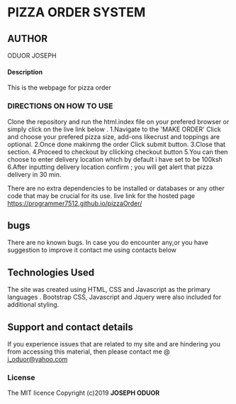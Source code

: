 # PIZZA ORDER SYSTEM
## AUTHOR
  ODUOR JOSEPH
#### Description
  This is the webpage for pizza order

### DIRECTIONS ON HOW TO USE
Clone the repository and run the html.index file on your prefered browser or simply click on the live link below .
1.Navigate to the 'MAKE ORDER' Click and choose your prefered pizza size, add-ons likecrust and toppings are optional.
2.Once done makinmg the order Click submit button.
3.Close that section.
4.Proceed to checkout by cllicking checkout button
5.You can then choose to enter delivery location which by default i have set to be 100ksh
6.After inputting delivery location confirm ; you will get alert that pizza delivery in 30 min.


There are no extra dependencies to be installed or databases or any other code that may be crucial for its use.
live link for the hosted page https://programmer7512.github.io/pizzaOrder/
## bugs
There are no known bugs. In case you do encounter any,or you have suggestion to improve it contact me using contacts below
## Technologies Used
The site was created using HTML, CSS and Javascript as the primary languages . Bootstrap CSS, Javascript and Jquery were also included for additional styling.

## Support and contact details
If you experience issues that are related to my site and are hindering you from accessing this material, then please contact me @ j_oduor@yahoo.com

### License
The MIT licence Copyright (c)2019 **JOSEPH ODUOR**
